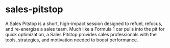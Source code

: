 # sales-pitstop
A Sales Pitstop is a short, high-impact session designed to refuel, refocus, and re-energize a sales team. Much like a Formula 1 car pulls into the pit for quick optimization, a Sales Pitstop provides sales professionals with the tools, strategies, and motivation needed to boost performance.
